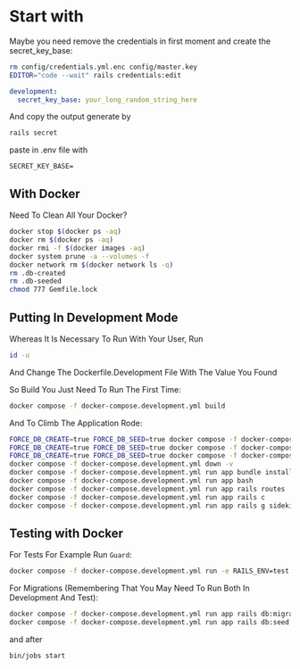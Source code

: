 # Start with

Maybe you need remove the credentials in first moment and create the secret_key_base:

```bash
rm config/credentials.yml.enc config/master.key
EDITOR="code --wait" rails credentials:edit
```

```yaml
development:
  secret_key_base: your_long_random_string_here
```

And copy the output generate by

```bash
rails secret
```

paste in .env file with

```.env
SECRET_KEY_BASE=
```

## With Docker

Need To Clean All Your Docker?

```bash
docker stop $(docker ps -aq)
docker rm $(docker ps -aq)
docker rmi -f $(docker images -aq)
docker system prune -a --volumes -f
docker network rm $(docker network ls -q)
rm .db-created
rm .db-seeded
chmod 777 Gemfile.lock
```

## Putting In Development Mode

Whereas It Is Necessary To Run With Your User, Run

```bash
id -u
```

And Change The Dockerfile.Development File With The Value You Found

So Build You Just Need To Run The First Time:

```bash
docker compose -f docker-compose.development.yml build
```

And To Climb The Application Rode:

```bash
FORCE_DB_CREATE=true FORCE_DB_SEED=true docker compose -f docker-compose.development.yml down
FORCE_DB_CREATE=true FORCE_DB_SEED=true docker compose -f docker-compose.development.yml up --build
FORCE_DB_CREATE=true FORCE_DB_SEED=true docker compose -f docker-compose.development.yml up
docker compose -f docker-compose.development.yml down -v
docker compose -f docker-compose.development.yml run app bundle install
docker compose -f docker-compose.development.yml run app bash
docker compose -f docker-compose.development.yml run app rails routes
docker compose -f docker-compose.development.yml run app rails c
docker compose -f docker-compose.development.yml run app rails g sidekiq:job PayShoppingCart
```

## Testing with Docker

For Tests For Example Run `Guard`:

```bash
docker compose -f docker-compose.development.yml run -e RAILS_ENV=test app bundle exec guard
```

For Migrations (Remembering That You May Need To Run Both In Development And Test):

```bash
docker compose -f docker-compose.development.yml run app rails db:migrate
docker compose -f docker-compose.development.yml run app rails db:seed
```

and after

```bash
bin/jobs start
```